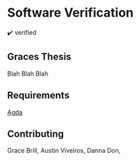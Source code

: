 # Software Verification
✔️ verified

## Graces Thesis
Blah Blah Blah


## Requirements

[Agda](https://github.com/agda/agda)


## Contributing
Grace Brill,
Austin Viveiros,
Danna Don,
